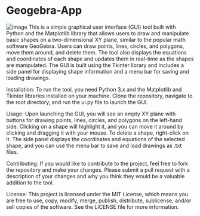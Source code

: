 # Geogebra-App
![image](https://user-images.githubusercontent.com/71888304/226591147-1d9e69c7-cb5d-4372-acc4-1c36a15f3f15.png)
 This is a simple graphical user interface (GUI) tool built with Python and the Matplotlib library that allows users to draw and manipulate basic shapes on a two-dimensional XY plane, similar to the popular math software GeoGebra. Users can draw points, lines, circles, and polygons, move them around, and delete them. The tool also displays the equations and coordinates of each shape and updates them in real-time as the shapes are manipulated. The GUI is built using the Tkinter library and includes a side panel for displaying shape information and a menu bar for saving and loading drawings.

Installation: To run the tool, you need Python 3.x and the Matplotlib and Tkinter libraries installed on your machine. Clone the repository, navigate to the root directory, and run the ui.py file to launch the GUI.

Usage: Upon launching the GUI, you will see an empty XY plane with buttons for drawing points, lines, circles, and polygons on the left-hand side. Clicking on a shape will highlight it, and you can move it around by clicking and dragging it with your mouse. To delete a shape, right-click on it. The side panel displays the coordinates and equations of the selected shape, and you can use the menu bar to save and load drawings as .txt files.

Contributing: If you would like to contribute to the project, feel free to fork the repository and make your changes. Please submit a pull request with a description of your changes and why you think they would be a valuable addition to the tool.

License: This project is licensed under the MIT License, which means you are free to use, copy, modify, merge, publish, distribute, sublicense, and/or sell copies of the software. See the LICENSE file for more information.

